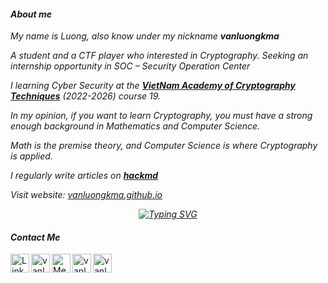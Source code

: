 #### _About me_

_My name is Luong, also know under my nickname **vanluongkma**_

_A student and a CTF player who interested in Cryptography. Seeking an internship opportunity in SOC – Security Operation Center_
 
_I learning Cyber Security at the [**VietNam Academy of Cryptography Techniques**](https://actvn.edu.vn/) (2022-2026) course 19._ 
 
_In my opinion, if you want to learn Cryptography, you must have a strong enough background in Mathematics and Computer Science._ 
 
_Math is the premise theory, and Computer Science is where Cryptography is applied._

_I regularly write articles on [**hackmd**](https://hackmd.io/@vanluongkma)_
  
_Visit website: [vanluongkma.github.io](https://vanluongkma.github.io/)_

<div align="center">
  
_[![Typing SVG](https://readme-typing-svg.herokuapp.com?font=Cambria&color=%231B0EF7&center=true&vCenter=true&lines=%3C%2F+With+%E2%9D%A4%EF%B8%8F+KMA+in+VIETNAM+%5C%3E&speed=0.5)](https://git.io/typing-svg)_

</div>

#### _Contact Me_
<a href="http://linkedin.com/in/văn-lượng-0b04492bb" target="_blank">
  <img align="left" alt="LinkedIn" width="30px" src="https://img.icons8.com/color/48/000000/linkedin.png"/>
</a>
<a href="https://twitter.com/vanluong04_" target="_blank">
  <img align="left" alt="vanluong Twitter" width="30px" src="https://img.icons8.com/color/48/000000/twitter.png"/>
</a>
<a href="https://muhdaffa.medium.com/" target="_blank">
  <img align="left" alt="Medium" width="30px" src="https://img.icons8.com/color/48/000000/medium-monogram.png" />
</a>
<a href="https://vanluongkma.github.io" target="_blank">
  <img align="left" alt="vanluongkma Website" width="30px" src="https://img.icons8.com/color/48/000000/domain.png" />
</a>
<a href="mailto:dinhvaluong2k4@gmail.com" target="_blank">
  <img align="left" alt="vanluong E-Mail" width="30px" src="https://img.icons8.com/color/48/000000/email.png" />
</a>
<br>
